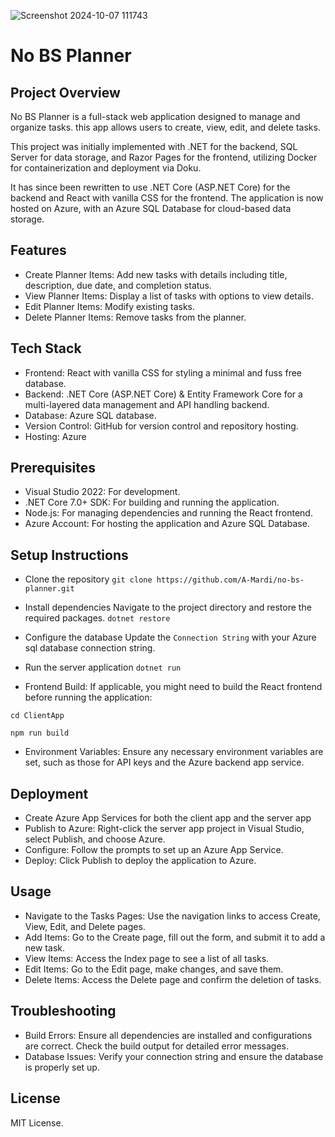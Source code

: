 ![Screenshot 2024-10-07 111743](https://github.com/user-attachments/assets/31e319b9-6494-4874-a469-0a1a12e1fcb1)

# No BS Planner
## Project Overview
No BS Planner is a full-stack web application designed to manage and organize tasks. this app allows users to create, view, edit, and delete tasks.

This project was initially implemented with .NET for the backend, SQL Server for data storage, and Razor Pages for the frontend, utilizing Docker for containerization and deployment via Doku.

It has since been rewritten to use .NET Core (ASP.NET Core) for the backend and React with vanilla CSS for the frontend. The application is now hosted on Azure, with an Azure SQL Database for cloud-based data storage.


## Features
- Create Planner Items: Add new tasks with details including title, description, due date, and completion status.
- View Planner Items: Display a list of tasks with options to view details.
- Edit Planner Items: Modify existing tasks.
- Delete Planner Items: Remove tasks from the planner.
## Tech Stack
- Frontend: React with vanilla CSS for styling a minimal and fuss free database.
- Backend: .NET Core (ASP.NET Core) & Entity Framework Core for a multi-layered data management and API handling backend.
- Database: Azure SQL database.
- Version Control: GitHub for version control and repository hosting.
- Hosting: Azure
## Prerequisites
- Visual Studio 2022: For development.
- .NET Core 7.0+ SDK: For building and running the application.
- Node.js: For managing dependencies and running the React frontend.
- Azure Account: For hosting the application and Azure SQL Database.
## Setup Instructions
- Clone the repository 
`git clone https://github.com/A-Mardi/no-bs-planner.git`

- Install dependencies Navigate to the project directory and restore the required packages.
`dotnet restore`

- Configure the database Update the `Connection String` with your Azure sql database connection string.

- Run the server application
`dotnet run`

- Frontend Build: If applicable, you might need to build the React frontend before running the application:

```
cd ClientApp

npm run build
```

- Environment Variables: Ensure any necessary environment variables are set, such as those for API keys and the Azure backend app service.

## Deployment
- Create Azure App Services for both the client app and the server app  
- Publish to Azure: Right-click the server app project in Visual Studio, select Publish, and choose Azure.
- Configure: Follow the prompts to set up an Azure App Service.
- Deploy: Click Publish to deploy the application to Azure.

## Usage
- Navigate to the Tasks Pages: Use the navigation links to access Create, View, Edit, and Delete pages.
- Add Items: Go to the Create page, fill out the form, and submit it to add a new task.
- View Items: Access the Index page to see a list of all tasks.
- Edit Items: Go to the Edit page, make changes, and save them.
- Delete Items: Access the Delete page and confirm the deletion of tasks.

  
## Troubleshooting
- Build Errors: Ensure all dependencies are installed and configurations are correct. Check the build output for detailed error messages.
- Database Issues: Verify your connection string and ensure the database is properly set up.

## License
MIT License.
